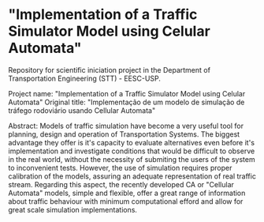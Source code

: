 # "Implementation of a Traffic Simulator Model using Celular Automata"
Repository for scientific iniciation project in the Department of Transportation Engineering (STT) - EESC-USP.

Project name: "Implementation of a Traffic Simulator Model using Celular Automata"
Original title: "Implementação de um modelo de simulação de tráfego rodoviário usando Cellular Automata"

Abstract:
  Models of traffic simulation have become a very useful tool for planning, design and operation of Transportation Systems. The biggest advantage they offer is it's capacity to evaluate alternatives even before it's implementation and investigate conditions that would be difficult to observe in the real world, without the necessity of submiting the users of the system to inconvenient tests. However, the use of simulation requires proper calibration of the models, assuring an adequate representation of real traffic stream. Regarding this aspect, the recently developed CA or "Cellular Automata" models, simple and flexible, offer a great range of information about traffic behaviour with minimum computational efford and allow for great scale simulation implementations.
